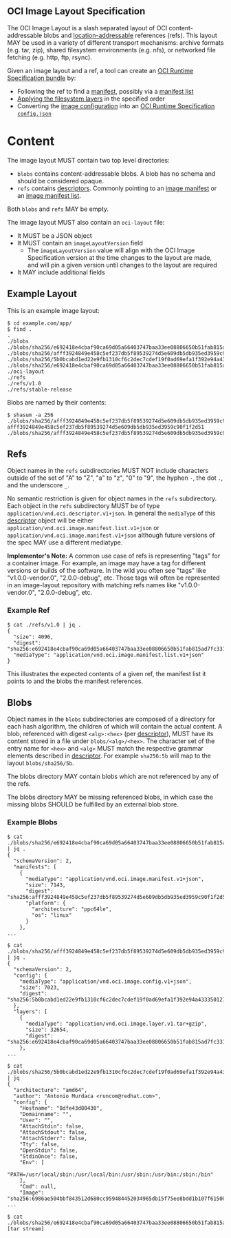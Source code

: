 ## OCI Image Layout Specification

The OCI Image Layout is a slash separated layout of OCI content-addressable blobs and [location-addressable](https://en.wikipedia.org/wiki/Content-addressable_storage#Content-addressed_vs._location-addressed) references (refs).
This layout MAY be used in a variety of different transport mechanisms: archive formats (e.g. tar, zip), shared filesystem environments (e.g. nfs), or networked file fetching (e.g. http, ftp, rsync).

Given an image layout and a ref, a tool can create an [OCI Runtime Specification bundle](https://github.com/opencontainers/runtime-spec/blob/v1.0.0-rc2/bundle.md) by:

* Following the ref to find a [manifest](manifest.md#image-manifest), possibly via a [manifest list](manifest-list.md#manifest-list)
* [Applying the filesystem layers](layer.md#applying) in the specified order
* Converting the [image configuration](config.md) into an [OCI Runtime Specification `config.json`](https://github.com/opencontainers/runtime-spec/blob/v1.0.0-rc2/config.md)

# Content

The image layout MUST contain two top level directories:

- `blobs` contains content-addressable blobs.
  A blob has no schema and should be considered opaque.
- `refs` contains [descriptors][descriptors].
  Commonly pointing to an [image manifest](manifest.md#image-manifest) or an [image manifest list](manifest-list.md#oci-image-manifest-list-specification).

Both `blobs` and `refs` MAY be empty.

The image layout MUST also contain an `oci-layout` file:

- It MUST be a JSON object
- It MUST contain an `imageLayoutVersion` field
    - The `imageLayoutVersion` value will align with the OCI Image Specification version at the time changes to the layout are made, and will pin a given version until changes to the layout are required
- It MAY include additional fields

## Example Layout

This is an example image layout:

```
$ cd example.com/app/
$ find .
.
./blobs
./blobs/sha256/e692418e4cbaf90ca69d05a66403747baa33ee08806650b51fab815ad7fc331f
./blobs/sha256/afff3924849e458c5ef237db5f89539274d5e609db5db935ed3959c90f1f2d51
./blobs/sha256/5b0bcabd1ed22e9fb1310cf6c2dec7cdef19f0ad69efa1f392e94a4333501270
./blobs/sha256/e692418e4cbaf90ca69d05a66403747baa33ee08806650b51fab815ad7fc331f
./oci-layout
./refs
./refs/v1.0
./refs/stable-release
```

Blobs are named by their contents:

```
$ shasum -a 256 ./blobs/sha256/afff3924849e458c5ef237db5f89539274d5e609db5db935ed3959c90f1f2d51
afff3924849e458c5ef237db5f89539274d5e609db5db935ed3959c90f1f2d51 ./blobs/sha256/afff3924849e458c5ef237db5f89539274d5e609db5db935ed3959c90f1f2d51
```

## Refs

Object names in the `refs` subdirectories MUST NOT include characters outside of the set of "A" to "Z", "a" to "z", "0" to "9", the hyphen `-`, the dot `.`, and the underscore `_`.

No semantic restriction is given for object names in the `refs` subdirectory.
Each object in the `refs` subdirectory MUST be of type `application/vnd.oci.descriptor.v1+json`.
In general the `mediaType` of this [descriptor][descriptors] object will be either `application/vnd.oci.image.manifest.list.v1+json` or `application/vnd.oci.image.manifest.v1+json` although future versions of the spec MAY use a different mediatype.

**Implementor's Note:**
A common use case of refs is representing "tags" for a container image.
For example, an image may have a tag for different versions or builds of the software.
In the wild you often see "tags" like "v1.0.0-vendor.0", "2.0.0-debug", etc.
Those tags will often be represented in an image-layout repository with matching refs names like "v1.0.0-vendor.0", "2.0.0-debug", etc.

### Example Ref

```
$ cat ./refs/v1.0 | jq .
{
  "size": 4096,
  "digest": "sha256:e692418e4cbaf90ca69d05a66403747baa33ee08806650b51fab815ad7fc331f",
  "mediaType": "application/vnd.oci.image.manifest.list.v1+json"
}
```

This illustrates the expected contents of a given ref, the manifest list it points to and the blobs the manifest references.

## Blobs

Object names in the `blobs` subdirectories are composed of a directory for each hash algorithm, the children of which will contain the actual content.
A blob, referenced with digest `<alg>:<hex>` (per [descriptor](descriptor.md#digests-and-verification)), MUST have its content stored in a file under `blobs/<alg>/<hex>`.
The character set of the entry name for `<hex>` and `<alg>` MUST match the respective grammar elements described in [descriptor](descriptor.md#digests-and-verification).
For example `sha256:5b` will map to the layout `blobs/sha256/5b`.

The blobs directory MAY contain blobs which are not referenced by any of the refs.

The blobs directory MAY be missing referenced blobs, in which case the missing blobs SHOULD be fulfilled by an external blob store.

### Example Blobs

```
$ cat ./blobs/sha256/e692418e4cbaf90ca69d05a66403747baa33ee08806650b51fab815ad7fc331f | jq .
{
  "schemaVersion": 2,
  "manifests": [
    {
      "mediaType": "application/vnd.oci.image.manifest.v1+json",
      "size": 7143,
      "digest": "sha256:afff3924849e458c5ef237db5f89539274d5e609db5db935ed3959c90f1f2d51",
      "platform": {
        "architecture": "ppc64le",
        "os": "linux"
      }
    },
...
```

```
$ cat ./blobs/sha256/afff3924849e458c5ef237db5f89539274d5e609db5db935ed3959c90f1f2d51 | jq .
{
  "schemaVersion": 2,
  "config": {
    "mediaType": "application/vnd.oci.image.config.v1+json",
    "size": 7023,
    "digest": "sha256:5b0bcabd1ed22e9fb1310cf6c2dec7cdef19f0ad69efa1f392e94a4333501270"
  },
  "layers": [
    {
      "mediaType": "application/vnd.oci.image.layer.v1.tar+gzip",
      "size": 32654,
      "digest": "sha256:e692418e4cbaf90ca69d05a66403747baa33ee08806650b51fab815ad7fc331f"
    },
...
```

```
$ cat ./blobs/sha256/5b0bcabd1ed22e9fb1310cf6c2dec7cdef19f0ad69efa1f392e94a4333501270 | jq
{
  "architecture": "amd64",
  "author": "Antonio Murdaca <runcom@redhat.com>",
  "config": {
    "Hostname": "8dfe43d80430",
    "Domainname": "",
    "User": "",
    "AttachStdin": false,
    "AttachStdout": false,
    "AttachStderr": false,
    "Tty": false,
    "OpenStdin": false,
    "StdinOnce": false,
    "Env": [
      "PATH=/usr/local/sbin:/usr/local/bin:/usr/sbin:/usr/bin:/sbin:/bin"
    ],
    "Cmd": null,
    "Image": "sha256:6986ae504bbf843512d680cc959484452034965db15f75ee8bdd1b107f61500b",
...
```

```
$ cat ./blobs/sha256/e692418e4cbaf90ca69d05a66403747baa33ee08806650b51fab815ad7fc331f
[tar stream]
```

[descriptors]: ./descriptor.md
